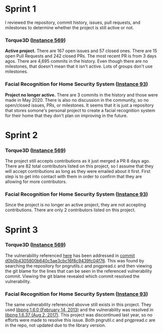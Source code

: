 # Sprint 1

I reviewed the repository, commit history, issues, pull requests, and milestones to determine whether the project is still active or not. 

### Torque3D ([Instance 569](https://github.com/TorqueGameEngines/Torque3D))
**Active project.** 
There are 167 open issues and 57 closed ones. There are 15 open Pull Requests and 242 closed PRs.
The most recent PR is from 3 days agos. 
There are 4,695 commits in the history. 
Even though there are no milestones, that doesn't mean that it isn't active. Lots of groups don't use milestones. 

### Facial Recognition for Home Security System ([Instance 93](https://github.com/Mawueugiio/home))

**Project no longer active.**
There are 3 commits in the history and those were made in May 2020. 
There is also no discussion in the community, so no open/closed issues, PRs, or milestones. 
It seems that it is just a repository that stores somone's personal project to create a facial recognition system for their home that they don't plan 
on improving in the future. 


# Sprint 2 

### Torque3D ([Instance 569](https://github.com/TorqueGameEngines/Torque3D))
The project still accepts contributions as it just merged a PR 8 days ago. There are 82 total contributors listed on this project, so 
I assume that they will accept contributions as long as they were emailed about it first. First step is to get into contact with them in order to confirm
that they are allowing for more contributors. 

### Facial Recognition for Home Security System ([Instance 93](https://github.com/Mawueugiio/home))
Since the project is no longer an active project, they are not accepting contributions. There are only 2 contributors listed on this project. 

# Sprint 3

### Torque3D ([Instance 569](https://github.com/TorqueGameEngines/Torque3D))
The vulnerability referenced [here](https://github.com/glennrp/libpng/commit/347538efbdc21b8df684ebd92d37400b3ce85d55) has been addressed in [commit d0b0b4305800b640c5ae3cbc16f8c9439fc04f76](https://github.com/TorqueGameEngines/Torque3D/commit/d0b0b4305800b640c5ae3cbc16f8c9439fc04f76). This was found by searching the repository for pngrutils.c and pngpread.c and then viewing the git blame for the lines that can be seen in the referenced vulnerability commit. Viewing the git blame revealed which commit resolved the vulnerability. 

### Facial Recognition for Home Security System ([Instance 93](https://github.com/Mawueugiio/home))
The same vulnerability referenced abovve still exists in this project. They used [libpng 1.6.0 (February 14, 2013)](https://github.com/Mawueugiio/home/blob/f74ff1d14981e2d5eedfb47a3cfcb75ffa27dac1/Face_Recognition/dlib/dlib/external/libpng/pngpread.c) and the vulnerability was resolved in [libpng 1.6.37 (Aug 2, 2017)](https://github.com/glennrp/libpng/commit/347538efbdc21b8df684ebd92d37400b3ce85d55). This project was discontinued last year, so no efforts were made to resolve this issue. Both pngrutil.c and pngpread.c are in the repo, not updated due to the library version.
